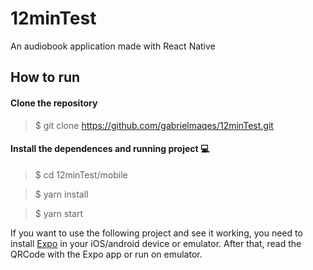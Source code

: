 # 12minTest
An audiobook application made with React Native

## How to run

#### Clone the repository

> $ git clone https://github.com/gabrielmaqes/12minTest.git

#### Install the dependences and running project :computer:

> $ cd 12minTest/mobile

> $ yarn install

> $ yarn start

If you want to use the following project and see it working, you need to install <a href="https://play.google.com/store/apps/details?id=host.exp.exponent&hl=pt_BR">Expo<a/> in your iOS/android device or emulator. After that, read the QRCode with the Expo app or run on emulator.

